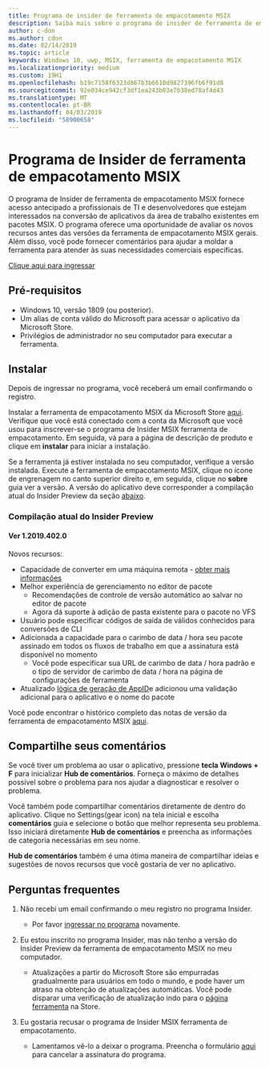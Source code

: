 ```yaml
---
title: Programa de insider de ferramenta de empacotamento MSIX
description: Saiba mais sobre o programa de insider de ferramenta de empacotamento e como ingressar
author: c-don
ms.author: cdon
ms.date: 02/14/2019
ms.topic: article
keywords: Windows 10, uwp, MSIX, ferramenta de empacotamento MSIX
ms.localizationpriority: medium
ms.custom: 19H1
ms.openlocfilehash: b19c7158f6323d867b3b6610d9827396fb6f91d8
ms.sourcegitcommit: 92e034ce942cf3df1ea243b03e7b38ed78af4d43
ms.translationtype: MT
ms.contentlocale: pt-BR
ms.lasthandoff: 04/03/2019
ms.locfileid: "58900658"
---
```

# <a name="msix-packaging-tool-insider-program"></a>Programa de Insider de ferramenta de empacotamento MSIX

O programa de Insider de ferramenta de empacotamento MSIX fornece acesso antecipado a profissionais de TI e desenvolvedores que estejam interessados na conversão de aplicativos da área de trabalho existentes em pacotes MSIX. O programa oferece uma oportunidade de avaliar os novos recursos antes das versões da ferramenta de empacotamento MSIX gerais. Além disso, você pode fornecer comentários para ajudar a moldar a ferramenta para atender às suas necessidades comerciais específicas. 

<div class="nextstepaction"><p><a class="x-hidden-focus" href="https://aka.ms/MSIXPackagingPreviewProgram" data-linktype="external">Clique aqui para ingressar</a></p></div>

## <a name="prerequisites"></a>Pré-requisitos
- Windows 10, versão 1809 (ou posterior).
- Um alias de conta válido do Microsoft para acessar o aplicativo da Microsoft Store.
- Privilégios de administrador no seu computador para executar a ferramenta.

## <a name="install"></a>Instalar

Depois de ingressar no programa, você receberá um email confirmando o registro. 

Instalar a ferramenta de empacotamento MSIX da Microsoft Store [aqui](https://www.microsoft.com/en-us/p/msix-packaging-tool/9n5lw3jbcxkf). Verifique que você está conectado com a conta da Microsoft que você usou para inscrever-se o programa de Insider MSIX ferramenta de empacotamento. Em seguida, vá para a página de descrição de produto e clique em **instalar** para iniciar a instalação.

Se a ferramenta já estiver instalada no seu computador, verifique a versão instalada. Execute a ferramenta de empacotamento MSIX, clique no ícone de engrenagem no canto superior direito e, em seguida, clique no **sobre** guia ver a versão. A versão do aplicativo deve corresponder a compilação atual do Insider Preview da seção [abaixo](#current-insider-preview-build). 

### <a name="current-insider-preview-build"></a>Compilação atual do Insider Preview 

#### <a name="ver-120194020"></a>Ver 1.2019.402.0

Novos recursos:

- Capacidade de converter em uma máquina remota - [obter mais informações](remote-conversion-setup.md)
- Melhor experiência de gerenciamento no editor de pacote
    - Recomendações de controle de versão automático ao salvar no editor de pacote
    - Agora dá suporte à adição de pasta existente para o pacote no VFS
- Usuário pode especificar códigos de saída de válidos conhecidos para conversões de CLI
- Adicionada a capacidade para o carimbo de data / hora seu pacote assinado em todos os fluxos de trabalho em que a assinatura está disponível no momento 
    - Você pode especificar sua URL de carimbo de data / hora padrão e o tipo de servidor de carimbo de data / hora na página de configurações de ferramenta
- Atualizado [lógica de geração de AppID](release-notes/history.md#appid-generation-logic)e adicionou uma validação adicional para o aplicativo e o nome do pacote 

Você pode encontrar o histórico completo das notas de versão da ferramenta de empacotamento MSIX [aqui](release-notes/history.md).

## <a name="share-your-feedback"></a>Compartilhe seus comentários 

Se você tiver um problema ao usar o aplicativo, pressione **tecla Windows + F** para inicializar **Hub de comentários**. Forneça o máximo de detalhes possível sobre o problema para nos ajudar a diagnosticar e resolver o problema. 

Você também pode compartilhar comentários diretamente de dentro do aplicativo. Clique no Settings(gear icon) na tela inicial e escolha **comentários** guia e selecione o botão que melhor representa seu problema. Isso iniciará diretamente **Hub de comentários** e preencha as informações de categoria necessárias em seu nome. 

**Hub de comentários** também é uma ótima maneira de compartilhar ideias e sugestões de novos recursos que você gostaria de ver no aplicativo.  

## <a name="faqs"></a>Perguntas frequentes

1. Não recebi um email confirmando o meu registro no programa Insider. 
    - Por favor [ingressar no programa](https://aka.ms/MSIXPackagingPreviewProgram) novamente.  

2. Eu estou inscrito no programa Insider, mas não tenho a versão do Insider Preview da ferramenta de empacotamento MSIX no meu computador. 
    - Atualizações a partir do Microsoft Store são empurradas gradualmente para usuários em todo o mundo, e pode haver um atraso na obtenção de atualizações automáticas. Você pode disparar uma verificação de atualização indo para o [página ferramenta](https://www.microsoft.com/en-us/p/msix-packaging-tool/9n5lw3jbcxkf) na Store. 
3. Eu gostaria recusar o programa de Insider MSIX ferramenta de empacotamento. 
    - Lamentamos vê-lo a deixar o programa. Preencha o formulário [aqui](https://forms.office.com/Pages/ResponsePage.aspx?id=v4j5cvGGr0GRqy180BHbR-NSOqDz219PqoOqk5qxQEZUMlEwNVNKMDhNUVlKOVpTRTlVWFhMMThLQy4u) para cancelar a assinatura do programa. 
